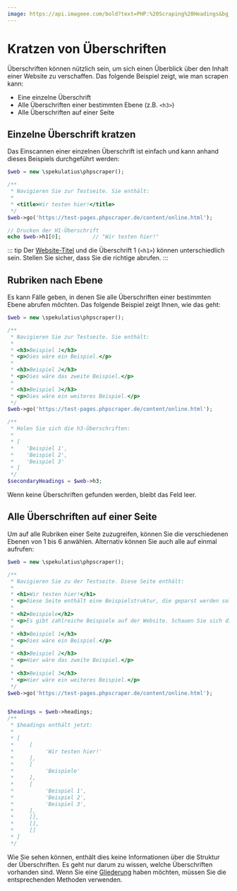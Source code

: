 ```yaml
---
image: https://api.imageee.com/bold?text=PHP:%20Scraping%20Headings&bg_image=https://images.unsplash.com/photo-1542762933-ab3502717ce7
---
```


# Kratzen von Überschriften

Überschriften können nützlich sein, um sich einen Überblick über den Inhalt einer Website zu verschaffen. Das folgende Beispiel zeigt, wie man scrapen kann:

 - Eine einzelne Überschrift
 - Alle Überschriften einer bestimmten Ebene (z.B. `<h3>`)
 - Alle Überschriften auf einer Seite


## Einzelne Überschrift kratzen

Das Einscannen einer einzelnen Überschrift ist einfach und kann anhand dieses Beispiels durchgeführt werden:

```PHP
$web = new \spekulatius\phpscraper();

/**
 * Navigieren Sie zur Testseite. Sie enthält:
 *
 * <title>Wir testen hier!</title>
 */
$web->go('https://test-pages.phpscraper.de/content/online.html');

// Drucken der H1-Überschrift
echo $web->h1[0];          // "Wir testen hier!"
```

::: tip
Der [Website-Titel](/examples/scrape-website-title) und die Überschrift 1 (`<h1>`) können unterschiedlich sein. Stellen Sie sicher, dass Sie die richtige abrufen.
:::


## Rubriken nach Ebene

Es kann Fälle geben, in denen Sie alle Überschriften einer bestimmten Ebene abrufen möchten. Das folgende Beispiel zeigt Ihnen, wie das geht:

```php
$web = new \spekulatius\phpscraper();

/**
 * Navigieren Sie zur Testseite. Sie enthält:
 *
 * <h3>Beispiel 1</h3>
 * <p>Dies wäre ein Beispiel.</p>
 *
 * <h3>Beispiel 2</h3>
 * <p>Dies wäre das zweite Beispiel.</p>
 *
 * <h3>Beispiel 3</h3>
 * <p>Dies wäre ein weiteres Beispiel.</p>
 */
$web->go('https://test-pages.phpscraper.de/content/online.html');

/**
 * Holen Sie sich die h3-Überschriften:
 *
 * [
 *    'Beispiel 1',
 *    'Beispiel 2',
 *    'Beispiel 3'
 * ]
 */
$secondaryHeadings = $web->h3;
```

Wenn keine Überschriften gefunden werden, bleibt das Feld leer.


## Alle Überschriften auf einer Seite

Um auf alle Rubriken einer Seite zuzugreifen, können Sie die verschiedenen Ebenen von 1 bis 6 anwählen. Alternativ können Sie auch alle auf einmal aufrufen:


```php
$web = new \spekulatius\phpscraper();

/**
 * Navigieren Sie zu der Testseite. Diese Seite enthält:
 *
 * <h1>Wir testen hier!</h1>
 * <p>Diese Seite enthält eine Beispielstruktur, die geparst werden soll. Sie enthält eine Reihe von Überschriften und verschachtelten Absätzen als Beispiel für das Scrapen.</p>
 *
 * <h2>Beispiele</h2>
 * <p>Es gibt zahlreiche Beispiele auf der Website. Schauen Sie sich diese an, um mehr darüber zu erfahren, wie Scraping funktioniert.</p>
 *
 * <h3>Beispiel 1</h3>
 * <p>Dies wäre ein Beispiel.</p>
 *
 * <h3>Beispiel 2</h3>
 * <p>Hier wäre das zweite Beispiel.</p>
 *
 * <h3>Beispiel 3</h3>
 * <p>Hier wäre ein weiteres Beispiel.</p>
 */
$web->go('https://test-pages.phpscraper.de/content/online.html');


$headings = $web->headings;
/**
 * $headings enthält jetzt:
 *
 * [
 *     [
 *          'Wir testen hier!'
 *     ],
 *     [
 *          'Beispiele'
 *     ],
 *     [
 *          'Beispiel 1',
 *          'Beispiel 2',
 *          'Beispiel 3',
 *     ],
 *     [],
 *     [],
 *     []
 * ]
 */
```

Wie Sie sehen können, enthält dies keine Informationen über die Struktur der Überschriften. Es geht nur darum zu wissen, welche Überschriften vorhanden sind. Wenn Sie eine [Gliederung](/examples/outline) haben möchten, müssen Sie die entsprechenden Methoden verwenden.
